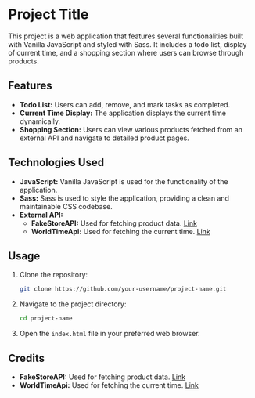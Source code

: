 
# Project Title

This project is a web application that features several functionalities built with Vanilla JavaScript and styled with Sass. 
It includes a todo list, display of current time, and a shopping section where users can browse through products.

## Features

- **Todo List:** Users can add, remove, and mark tasks as completed.
- **Current Time Display:** The application displays the current time dynamically.
- **Shopping Section:** Users can view various products fetched from an external API and navigate to detailed product pages.

## Technologies Used

- **JavaScript:** Vanilla JavaScript is used for the functionality of the application.
- **Sass:** Sass is used to style the application, providing a clean and maintainable CSS codebase.
- **External API:**
  - **FakeStoreAPI:** Used for fetching product data. [Link](https://fakestoreapi.com/)
  - **WorldTimeApi:** Used for fetching the current time. [Link](https://worldtimeapi.org/)

## Usage

1. Clone the repository:

    ```bash
    git clone https://github.com/your-username/project-name.git
    ```

2. Navigate to the project directory:

    ```bash
    cd project-name
    ```

3. Open the `index.html` file in your preferred web browser.

## Credits

- **FakeStoreAPI:** Used for fetching product data. [Link](https://fakestoreapi.com/)
- **WorldTimeApi:** Used for fetching the current time. [Link](https://worldtimeapi.org/)



